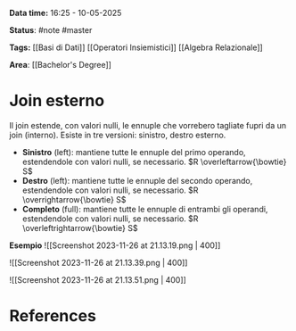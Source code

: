 **Data time:** 16:25 - 10-05-2025

**Status**: #note #master

**Tags:** [[Basi di Dati]] [[Operatori Insiemistici]] [[Algebra Relazionale]]

**Area**: [[Bachelor's Degree]]
# Join esterno

Il join estende, con valori nulli, le ennuple che vorrebero tagliate fupri da un join (interno). Esiste in tre versioni: sinistro, destro esterno.
- **Sinistro** (left): mantiene tutte le ennuple del primo operando, estendendole con valori nulli, se necessario. $R \overleftarrow{\bowtie} S$ 
- **Destro** (left): mantiene tutte le ennuple del secondo operando, estendendole con valori nulli, se necessario. $R \overrightarrow{\bowtie} S$ 
- **Completo** (full): mantiene tutte le ennuple di entrambi gli operandi, estendendole con valori nulli, se necessario. $R \overleftrightarrow{\bowtie} S$ 

**Esempio**
![[Screenshot 2023-11-26 at 21.13.19.png | 400]]

![[Screenshot 2023-11-26 at 21.13.39.png | 400]]

![[Screenshot 2023-11-26 at 21.13.51.png | 400]]


# References